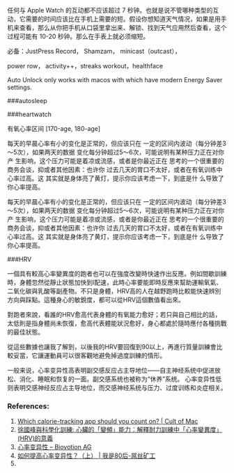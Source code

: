 


任何与 Apple Watch 的互动都不应该超过 7 秒钟。也就是说不管哪种类型的互动，它需要的时间应该比在手机上需要的短。假设你想知道天气情况，如果是用手机来查看，那么从你把手机从口袋里拿出来、解锁、找到天气应用然后查看，这个过程可能有 10-20 秒钟。那么在手表上就必须缩短。

必备：JustPress Record， Shamzam， minicast（outcast），

power row， activity++，streaks workout，healthface

Auto Unlock only works with macos with which have modern Energy Saver settings. 



###autosleep

###heartwatch

有氧心率区间 [170-age, 180-age]

每天的早晨心率有小的变化是正常的，但应该只在 一定的区间内波动（每分钟差3～5次），如果两天的数据 变化每分钟超过5～6次，可能说明有某种压力正在对你产 生影响，这个压力可能是着凉或流感，或者是你最近正在 思考的一个很重要的商务会谈，抑或者其他因素：也许你 过去几天的胃口不太好，或者在有氧训练中心率过高。这 其实就是身体亮了黄灯，提示你应该考虑一下，到底是什 么导致了你心率提高。

每天的早晨心率有小的变化是正常的，但应该只在 一定的区间内波动（每分钟差3～5次），如果两天的数据 变化每分钟超过5～6次，可能说明有某种压力正在对你产 生影响，这个压力可能是着凉或流感，或者是你最近正在 思考的一个很重要的商务会谈，抑或者其他因素：也许你 过去几天的胃口不太好，或者在有氧训练中心率过高。这 其实就是身体亮了黄灯，提示你应该考虑一下，到底是什 么导致了你心率提高。



###HRV 

一個具有較高心率變異度的跑者也可以在強度改變時快速作出反應。例如間歇訓練時，身體忽然從靜止狀態加快到I配速，此時心率要能即時反應來幫助運輸氧氣、二氧化碳與乳酸等副產物。不只是身體，HRV高的人在越野跑時比較能快速辨別方向與踩點。這種身心的敏銳度，都可以從HRV這個數值看出來。

對跑者來說，看誰的HRV愈高代表身體的有氧能力愈好；若只與自己相比的話，太低則是指身體尚未恢復，愈高代表體能狀況愈好，身心都處於隨時應付各種挑戰的最佳狀態。

從這些數據也讓我了解到，以後我的HRV要回復到90以上，再進行質量訓練會比較妥當，它讓運動員可以很客觀地避免掉過度訓練的情形。

一般来说，心率变异性高表明副交感反应占主导地位——自主神经系统中促进放松、消化、睡眠和恢复的一面。副交感系统也被称为“休养”系统。
心率变异性低则表明交感神经反应占主导地位，而交感神经系统与压力、过度训练和炎症相关。


### References:
1. [Which calorie-tracking app should you count on? | Cult of Mac](https://www.cultofmac.com/441940/calorie-tracking-app-reviews-diet-apps/)
2. [徐國峰與科學化訓練: 心臟的「變頻」能力：解釋耐力訓練中「心率變異度」(HRV)的意義](http://rocky549.blogspot.com/2015/12/hrv.html)
3. [心率变异性 – Biovotion AG](https://biovotion.zendesk.com/hc/zh-cn/articles/213581885-%E5%BF%83%E7%8E%87%E5%8F%98%E5%BC%82%E6%80%A7)
4. [如何提高心率变异性？（上） | 我是80后-屌丝矿工](http://80hou.stutimes.com/post/1684.html)
4. 